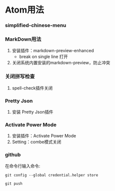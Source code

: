 # Atom用法
### simplified-chinese-menu
### MarkDown用法
1. 安装插件：markdown-preview-enhanced
    - break on single line 打开
2. 关闭系统内置安装的markdown-preview，防止冲突
### 关闭拼写检查
1. spell-check插件关闭
### Pretty Json
1. 安装 Pretty Json插件
### Activate Power Mode
1. 安装插件：Activate Power Mode
2. Setting：combe模式关闭
### github
在命令行输入命令:
```
git config --global credential.helper store
```
```
git push
```
